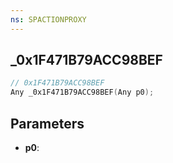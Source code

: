 ```yaml
---
ns: SPACTIONPROXY
---
```

## _0x1F471B79ACC98BEF

```c
// 0x1F471B79ACC98BEF
Any _0x1F471B79ACC98BEF(Any p0);
```

## Parameters
* **p0**:
